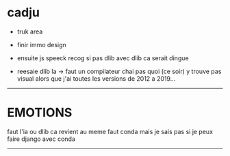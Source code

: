 # cadju


- truk area

- finir immo design

- ensuite js speeck recog si pas dlib avec dlib ca serait dingue

- reesaie dlib la -> faut un compilateur chai pas quoi (ce soir) y trouve pas visual alors que j'ai toutes les versions de 2012 a 2019...

----------------------------------------------------------------------



# EMOTIONS

faut l'ia ou dlib ca revient au meme faut conda mais je sais pas si je peux faire django avec conda

-------------------------------------------------------------------









